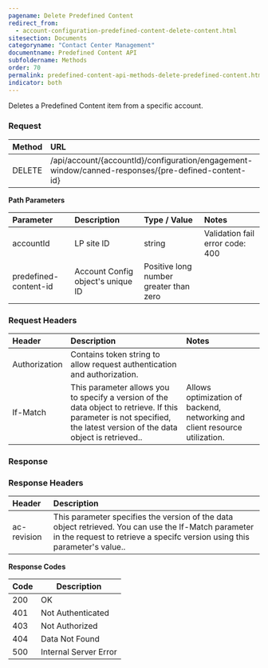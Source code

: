 ```yaml
---
pagename: Delete Predefined Content
redirect_from:
  - account-configuration-predefined-content-delete-content.html
sitesection: Documents
categoryname: "Contact Center Management"
documentname: Predefined Content API
subfoldername: Methods
order: 70
permalink: predefined-content-api-methods-delete-predefined-content.html
indicator: both
---
```


Deletes a Predefined Content item from a specific account.

### Request

 |Method|  URL|
 |:-------  |:-----|
 |DELETE|  /api/account/{accountId}/configuration/engagement-window/canned-responses/{pre-defined-content-id} |

**Path Parameters**

 |Parameter|  Description|  Type / Value| Notes|
 |:-----------|  :-------------|  :-------------|:----------|
 |accountId|  LP site ID|  string |  Validation fail error code: 400 |
 |predefined-content-id|  Account Config object's unique ID|  Positive long number greater than zero  |

### Request Headers

 |Header|  Description|  Notes|
 |:-------  |:--------------  |:---|
 |Authorization|  Contains token string to allow request authentication and authorization.  |
 |If-Match|  This parameter allows you to specify a version of the data object to retrieve. If this parameter is not specified, the latest version of the data object is retrieved..|  Allows optimization of backend, networking and client resource utilization. |

### Response

### Response Headers

 |Header|  Description|
 |:-------   |:-----  |
 |ac-revision|  This parameter specifies the version of the data object retrieved. You can use the If-Match parameter in the request to retrieve a specifc version using this parameter's value..|

**Response Codes**

| Code | Description           |
|------|-----------------------|
| 200  | OK                    |
| 401  | Not Authenticated     |
| 403  | Not Authorized        |
| 404  | Data Not Found        |
| 500  | Internal Server Error |